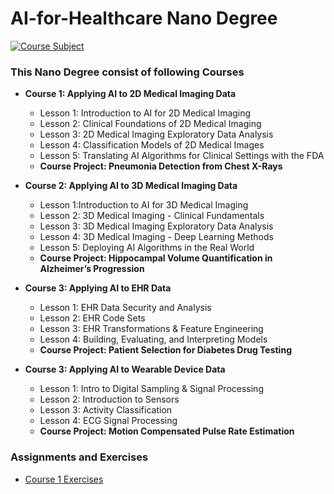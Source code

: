 # AI-for-Healthcare Nano Degree

[![Course Subject](https://img.shields.io/badge/Completed-no-green.svg?style=flat&logo=appveyor)](https://github.com/mayank1101/https://github.com/mayank1101/AI-for-Healthcare/actions?query=workflow%3A%22C%2FC%2B%2B+WorkFlow%22)

### This Nano Degree consist of following Courses 

* **Course 1: Applying AI to 2D Medical Imaging Data**
  * Lesson 1: Introduction to AI for 2D Medical Imaging
  * Lesson 2: Clinical Foundations of 2D Medical Imaging
  * Lesson 3: 2D Medical Imaging Exploratory Data Analysis
  * Lesson 4: Classification Models of 2D Medical Images
  * Lesson 5: Translating AI Algorithms for Clinical Settings with the FDA
  * **Course Project: Pneumonia Detection from Chest X-Rays**
  
* **Course 2: Applying AI to 3D Medical Imaging Data**
  * Lesson 1:Introduction to AI for 3D Medical Imaging
  * Lesson 2: 3D Medical Imaging - Clinical Fundamentals
  * Lesson 3: 3D Medical Imaging Exploratory Data Analysis
  * Lesson 4: 3D Medical Imaging - Deep Learning Methods
  * Lesson 5: Deploying AI Algorithms in the Real World
  * **Course Project: Hippocampal Volume Quantification in Alzheimer’s Progression**

* **Course 3: Applying AI to EHR Data**
  * Lesson 1: EHR Data Security and Analysis
  * Lesson 2: EHR Code Sets
  * Lesson 3: EHR Transformations & Feature Engineering
  * Lesson 4: Building, Evaluating, and Interpreting Models
  * **Course Project: Patient Selection for Diabetes Drug Testing**

* **Course 3: Applying AI to Wearable Device Data**
  * Lesson 1: Intro to Digital Sampling & Signal Processing
  * Lesson 2: Introduction to Sensors
  * Lesson 3: Activity Classification
  * Lesson 4: ECG Signal Processing
  * **Course Project: Motion Compensated Pulse Rate Estimation**

### Assignments and Exercises 
* [Course 1 Exercises]()
